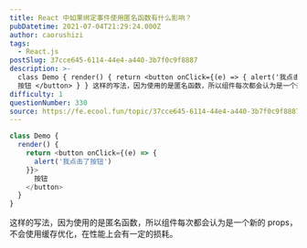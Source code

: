 ```yaml
---
title: React 中如果绑定事件使用匿名函数有什么影响？
pubDatetime: 2021-07-04T21:29:24.000Z
author: caorushizi
tags:
  - React.js
postSlug: 37cce645-6114-44e4-a440-3b7f0c9f8887
description: >-
  class Demo { render() { return <button onClick={(e) => { alert('我点击了按钮') }}>
  按钮 </button> } } 这样的写法，因为使用的是匿名函数，所以组件每次都会认为是一个新的 props，不会使用缓存优化，在性能上会有一定的损耗。 
difficulty: 1
questionNumber: 330
source: https://fe.ecool.fun/topic/37cce645-6114-44e4-a440-3b7f0c9f8887
---
```


```react.js
class Demo {
  render() {
    return <button onClick={(e) => {
      alert('我点击了按钮')
    }}>
      按钮
    </button>
  }
}

```

这样的写法，因为使用的是匿名函数，所以组件每次都会认为是一个新的 props，不会使用缓存优化，在性能上会有一定的损耗。
